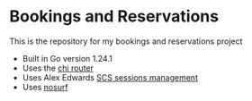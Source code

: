 # Bookings and Reservations

This is the repository for my bookings and reservations project

- Built in Go version 1.24.1
- Uses the [chi router](https://github.com/go-chi/chi)
- Uses Alex Edwards [SCS sessions management](https://github.com/alexedwards/scs/v2)
- Uses [nosurf](https://github.com/justinas/nosurf)
